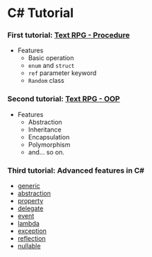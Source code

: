 # C# Tutorial
### First tutorial: [Text RPG - Procedure](src/game/procedure/TextRPG.cs)
- Features
  - Basic operation
  - `enum` and `struct`
  - `ref` parameter keyword
  - `Random` class
### Second tutorial: [Text RPG - OOP](src/game/oop/TextRPG.cs)
- Features
  - Abstraction
  - Inheritance
  - Encapsulation
  - Polymorphism
  - and... so on.

### Third tutorial: Advanced features in C#
- [generic](src/features/generic)
- [abstraction](src/features/abstraction)
- [property](src/features/property)
- [delegate](src/features/delegate)
- [event](src/features/event)
- [lambda](src/features/lambda)
- [exception](src/features/exception)
- [reflection](src/features/reflection)
- [nullable](src/features/nullable)